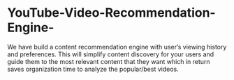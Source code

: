 # YouTube-Video-Recommendation-Engine-
We have  build a content recommendation engine with user’s viewing history and preferences. This will simplify content discovery for your users and guide them to the most relevant content that they want which in return saves organization time to analyze the popular/best videos.
